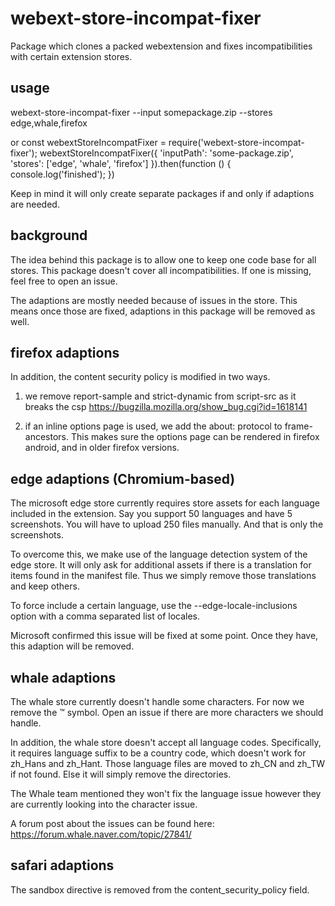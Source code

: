 # webext-store-incompat-fixer
Package which clones a packed webextension and fixes incompatibilities with certain extension stores.


## usage
webext-store-incompat-fixer --input somepackage.zip --stores edge,whale,firefox

or
const webextStoreIncompatFixer = require('webext-store-incompat-fixer');
webextStoreIncompatFixer({
  'inputPath': 'some-package.zip',
  'stores': ['edge', 'whale', 'firefox']
}).then(function () {
  console.log('finished');
})

Keep in mind it will only create separate packages if and only if adaptions are needed.


## background
The idea behind this package is to allow one to keep one code base for all stores. This package doesn't cover all incompatibilities. If one is missing, feel free to open an issue.

The adaptions are mostly needed because of issues in the store. This means once those are fixed, adaptions in this package will be removed as well.


## firefox adaptions
In addition, the content security policy is modified in two ways.
1) we remove report-sample and strict-dynamic from script-src as it breaks the csp
https://bugzilla.mozilla.org/show_bug.cgi?id=1618141

2) if an inline options page is used, we add the about: protocol to frame-ancestors. This makes sure the options page can be rendered in firefox android, and in older firefox versions.


## edge adaptions (Chromium-based)
The microsoft edge store currently requires store assets for each language included in the extension. Say you support 50 languages and have 5 screenshots. You will have to upload 250 files manually. And that is only the screenshots.

To overcome this, we make use of the language detection system of the edge store. It will only ask for additional assets if there is a translation for items found in the manifest file. Thus we simply remove those translations and keep others.

To force include a certain language, use the --edge-locale-inclusions option with a comma separated list of locales.

Microsoft confirmed this issue will be fixed at some point. Once they have, this adaption will be removed.


## whale adaptions
The whale store currently doesn't handle some characters. For now we remove the ™ symbol. Open an issue if there are more characters we should handle.

In addition, the whale store doesn't accept all language codes. Specifically, it requires language suffix to be a country code, which doesn't work for zh_Hans and zh_Hant. Those language files are moved to zh_CN and zh_TW if not found. Else it will simply remove the directories.

The Whale team mentioned they won't fix the language issue however they are currently looking into the character issue.

A forum post about the issues can be found here:
https://forum.whale.naver.com/topic/27841/


## safari adaptions
The sandbox directive is removed from the content_security_policy field.
